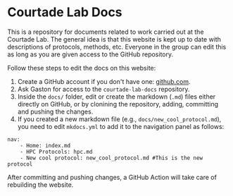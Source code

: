 # Courtade Lab Docs

This is a repository for documents related to work carried out at the Courtade Lab. The general idea is that this website is kept up to date  with descriptions of protocols, methods, etc. Everyone in the group can edit this as long as you are given access to the GitHub repository.

Follow these steps to edit the docs on this website:

1. Create a GitHub account if you don't have one: [github.com](https://github.com/).
2. Ask Gaston for access to the `courtade-lab-docs` repository.
3. Inside the `docs/` folder, edit or create the markdown (`.md`) files either directly on GitHub, or by clonining the repository, adding, committing and pushing the changes.
4. If you created a new markdown file (e.g., `docs/new_cool_protocol.md`), you need to edit `mkdocs.yml` to add it to the navigation panel as follows:

```
nav:
    - Home: index.md
    - HPC Protocols: hpc.md
    - New cool protocol: new_cool_protocol.md #This is the new protocol
```

After committing and pushing changes, a GitHub Action will take care of rebuilding the website.
